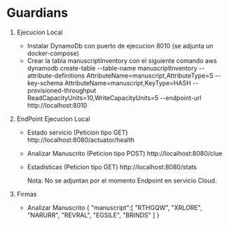 # Guardians

1. Ejecucion Local
   * Instalar DynamoDb con puerto de ejecucion 8010 (se adjunta un docker-compose)
   * Crear la tabla manuscriptInventory con el siguiente comando
     aws dynamodb create-table --table-name manuscriptInventory --attribute-definitions AttributeName=manuscript,AttributeType=S --key-schema AttributeName=manuscript,KeyType=HASH --provisioned-throughput ReadCapacityUnits=10,WriteCapacityUnits=5 --endpoint-url http://localhost:8010

2. EndPoint Ejecucion Local
   * Estado servicio (Peticion tipo GET)
       http://localhost:8080/actuator/health 
   * Analizar Manuscrito (Peticion tipo POST)
       http://localhost:8080/clue
   * Estadisticas (Peticion tipo GET)
        http://localhost:8080/stats

     Nota: No se adjuntan por el momento Endpoint en servicio Cloud.

 3. Firmas
    * Analizar Manuscrito
      {
          "manuscript":[
              "RTHGQW", "XRLORE", "NARURR", "REVRAL", "EGSILE", "BRINDS"
          ]
      }    
